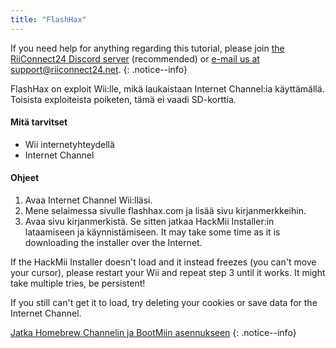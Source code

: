 ```yaml
---
title: "FlashHax"
---
```


If you need help for anything regarding this tutorial, please join [the RiiConnect24 Discord server](https://discord.gg/rc24) (recommended) or [e-mail us at support@riiconnect24.net](mailto:support@riiconnect24.net).
{: .notice--info}

FlashHax on exploit Wii:lle, mikä laukaistaan Internet Channel:ia käyttämällä. Toisista exploiteista poiketen, tämä ei vaadi SD-korttia.

#### Mitä tarvitset

- Wii internetyhteydellä
- Internet Channel

#### Ohjeet

1. Avaa Internet Channel Wii:lläsi.
2. Mene selaimessa sivulle flashhax.com ja lisää sivu kirjanmerkkeihin.
3. Avaa sivu kirjanmerkistä. Se sitten jatkaa HackMii Installer:in lataamiseen ja käynnistämiseen. It may take some time as it is downloading the installer over the Internet.

If the HackMii Installer doesn't load and it instead freezes (you can't move your cursor), please restart your Wii and repeat step 3 until it works. It might take multiple tries, be persistent!

If you still can't get it to load, try deleting your cookies or save data for the Internet Channel.

[Jatka Homebrew Channelin ja BootMiin asennukseen](hbc)
{: .notice--info}

